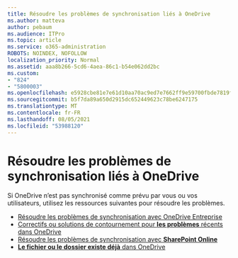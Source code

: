 ```yaml
---
title: Résoudre les problèmes de synchronisation liés à OneDrive
ms.author: matteva
author: pebaum
ms.audience: ITPro
ms.topic: article
ms.service: o365-administration
ROBOTS: NOINDEX, NOFOLLOW
localization_priority: Normal
ms.assetid: aaa8b266-5cd6-4aea-86c1-b54e062dd2bc
ms.custom:
- "824"
- "5800003"
ms.openlocfilehash: e5928cbe81e7e61d10aa70ac9ed7e7662ff9e59700fbde7819f707a1f4b5325d
ms.sourcegitcommit: b5f7da89a650d2915dc652449623c78be6247175
ms.translationtype: MT
ms.contentlocale: fr-FR
ms.lasthandoff: 08/05/2021
ms.locfileid: "53988120"
---
```

# <a name="fix-onedrive-sync-problems"></a>Résoudre les problèmes de synchronisation liés à OneDrive

Si OneDrive n’est pas synchronisé comme prévu par vous ou vos utilisateurs, utilisez les ressources suivantes pour résoudre les problèmes.

- [Résoudre les problèmes de synchronisation avec OneDrive Entreprise](https://support.microsoft.com/office/207e983e-146d-404c-a994-672ef29e1f90)
- [Correctifs ou solutions de contournement pour **les problèmes** récents dans OneDrive](https://support.office.com/article/36110213-f3f6-490d-8cb7-3833539def0b)
- [Résoudre les problèmes de synchronisation avec **SharePoint Online**](https://support.office.com/article/207e983e-146d-404c-a994-672ef29e1f90)
- [**Le fichier ou le dossier existe déjà** dans OneDrive](https://support.microsoft.com/office/7b8044ad-438d-41db-bbbf-4f66b8890408)
